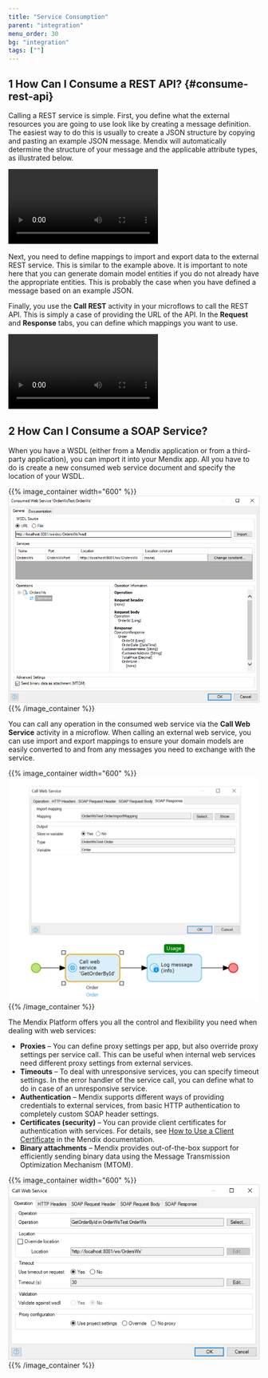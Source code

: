 ```yaml
---
title: "Service Consumption"
parent: "integration"
menu_order: 30
bg: "integration"
tags: [""]
---
```


## 1 How Can I Consume a REST API? {#consume-rest-api}

Calling a REST service is simple. First, you define what the external resources you are going to use look like by creating a message definition. The easiest way to do this is usually to create a JSON structure by copying and pasting an example JSON message. Mendix will automatically determine the structure of your message and the applicable attribute types, as illustrated below.

<video controls src="attachments/Integration_Add_JSON_Structure.mp4">VIDEO</video>

Next, you need to define mappings to import and export data to the external REST service. This is similar to the example above. It is important to note here that you can generate domain model entities if you do not already have the appropriate entities. This is probably the case when you have defined a message based on an example JSON.

Finally, you use the **Call REST** activity in your microflows to call the REST API. This is simply a case of providing the URL of the API.  In the **Request** and **Response** tabs, you can define which mappings you want to use.

<video controls src="attachments/Integration_CallRest.mp4">VIDEO</video>

## 2 How Can I Consume a SOAP Service?

When you have a WSDL (either from a Mendix application or from a third-party application), you can import it into your Mendix app. All you have to do is create a new consumed web service document and specify the location of your WSDL.

{{% image_container width="600" %}}
![](attachments/consumed_webservice.png)
{{% /image_container %}}

You can call any operation in the consumed web service via the **Call Web Service** activity in a microflow. When calling an external web service, you can use import and export mappings to ensure your domain models are easily converted to and from any messages you need to exchange with the service.

{{% image_container width="600" %}}
![](attachments/ws_call.png)
{{% /image_container %}}

The Mendix Platform offers you all the control and flexibility you need when dealing with web services:

* **Proxies** – You can define proxy settings per app, but also override proxy settings per service call. This can be useful when internal web services need different proxy settings from external services.
* **Timeouts** – To deal with unresponsive services, you can specify timeout settings. In the error handler of the service call, you can define what to do in case of an unresponsive service.
* **Authentication** – Mendix supports different ways of providing credentials to external services, from basic HTTP authentication to completely custom SOAP header settings.
* **Certificates (security)** – You can provide client certificates for authentication with services. For details, see [How to Use a Client Certificate](https://docs.mendix.com/howto/integration/use-a-client-certificate) in the Mendix documentation.
* **Binary attachments** – Mendix provides out-of-the-box support for efficiently sending binary data using the Message Transmission Optimization Mechanism (MTOM).

{{% image_container width="600" %}}
![](attachments/call_web_Service.png)
{{% /image_container %}}


